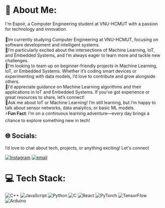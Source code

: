 # 💫 About Me:
I'm Espoir, a Computer Engineering student at VNU-HCMUT with a passion for technology and innovation. 
<br><br>🔭Im currently studying Computer Engineering at VNU-HCMUT, focusing on software development and intelligent systems.
<br>🌱I’m particularly excited about the intersections of Machine Learning, IoT, and Embedded Systems, and I’m always eager to learn more and tackle new challenges.
<br>👯I’m looking to team up on beginner-friendly projects in Machine Learning, IoT, or Embedded Systems. Whether it’s coding smart devices or experimenting with data models, I’d love to contribute and grow alongside others.
<br>🤝I’d appreciate guidance on Machine Learning algorithms and their applications in IoT and Embedded Systems. If you’ve got experience or great resources to share, let’s connect!
<br>💬Ask me about IoT or Machine Learning! I’m still learning, but I’m happy to talk about sensor networks, data analytics, or basic ML models.
<br>⚡**Fun Fact**: I’m on a continuous learning adventure—every day brings a chance to explore something new in tech!
## 🌐 Socials:
<p>I’d love to chat about tech, projects, or anything exciting! Let's connect</p> 

[![Instagram](https://img.shields.io/badge/Instagram-%23E4405F.svg?logo=Instagram&logoColor=white)](https://instagram.com/@minh_tran2903)
[![email](https://img.shields.io/badge/Email-D14836?logo=gmail&logoColor=white)](mailto:minhtran.abc.work@gmail.com) 

# 💻 Tech Stack:
![C++](https://img.shields.io/badge/c++-%2300599C.svg?style=for-the-badge&logo=c%2B%2B&logoColor=white) ![JavaScript](https://img.shields.io/badge/javascript-%23323330.svg?style=for-the-badge&logo=javascript&logoColor=%23F7DF1E) ![Python](https://img.shields.io/badge/python-3670A0?style=for-the-badge&logo=python&logoColor=ffdd54) ![C](https://img.shields.io/badge/c-%2300599C.svg?style=for-the-badge&logo=c&logoColor=white) ![React](https://img.shields.io/badge/react-%2320232a.svg?style=for-the-badge&logo=react&logoColor=%2361DAFB) ![PyTorch](https://img.shields.io/badge/PyTorch-%23EE4C2C.svg?style=for-the-badge&logo=PyTorch&logoColor=white) ![TensorFlow](https://img.shields.io/badge/TensorFlow-%23FF6F00.svg?style=for-the-badge&logo=TensorFlow&logoColor=white) ![Arduino](https://img.shields.io/badge/-Arduino-00979D?style=for-the-badge&logo=Arduino&logoColor=white)
<!-- Proudly created with GPRM ( https://gprm.itsvg.in ) -->
